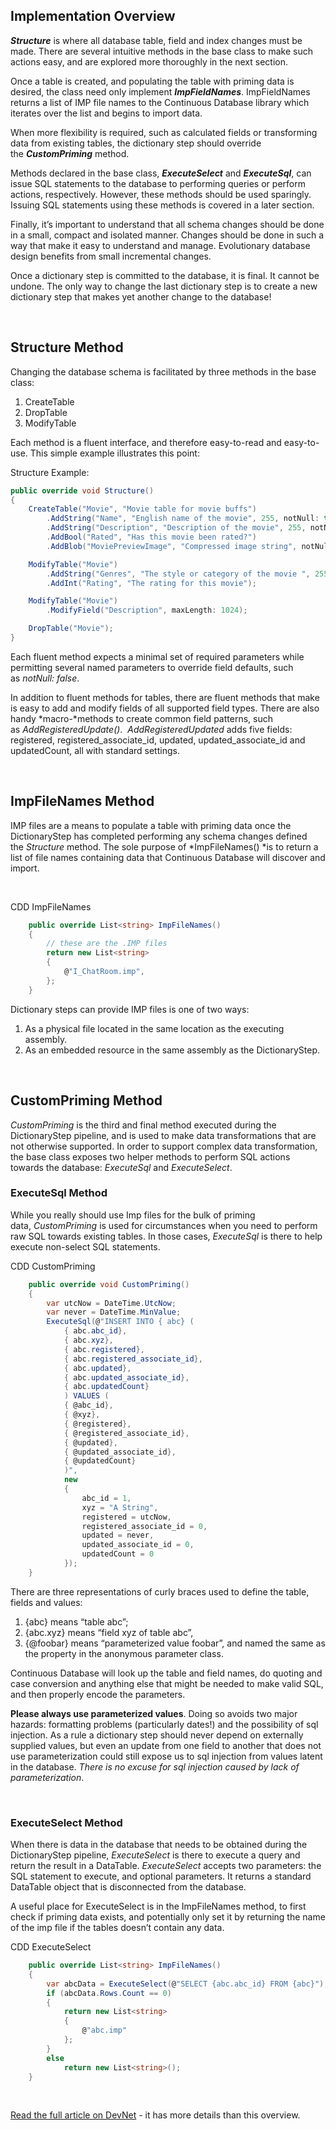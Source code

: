 Implementation Overview
-----------------------

***Structure*** is where all database table, field and index changes must be made. There are several intuitive methods in the base class to make such actions easy, and are explored more thoroughly in the next section.

Once a table is created, and populating the table with priming data is desired, the class need only implement ***ImpFieldNames***. ImpFieldNames returns a list of IMP file names to the Continuous Database library which iterates over the list and begins to import data.

When more flexibility is required, such as calculated fields or transforming data from existing tables, the dictionary step should override the ***CustomPriming*** method.

Methods declared in the base class, ***ExecuteSelect*** and ***ExecuteSql***, can issue SQL statements to the database to performing queries or perform actions, respectively. However, these methods should be used sparingly. Issuing SQL statements using these methods is covered in a later section.

Finally, it’s important to understand that all schema changes should be done in a small, compact and isolated manner. Changes should be done in such a way that make it easy to understand and manage. Evolutionary database design benefits from small incremental changes.

Once a dictionary step is committed to the database, it is final. It cannot be undone. The only way to change the last dictionary step is to create a new dictionary step that makes yet another change to the database!

 

Structure Method
----------------

Changing the database schema is facilitated by three methods in the base class:

1.  CreateTable
2.  DropTable
3.  ModifyTable

Each method is a fluent interface, and therefore easy-to-read and easy-to-use. This simple example illustrates this point:

Structure Example:

```cs
public override void Structure()
{
    CreateTable("Movie", "Movie table for movie buffs")
        .AddString("Name", "English name of the movie", 255, notNull: true)
        .AddString("Description", "Description of the movie", 255, notNull: false)
        .AddBool("Rated", "Has this movie been rated?")
        .AddBlob("MoviePreviewImage", "Compressed image string", notNull: false);

    ModifyTable("Movie")
        .AddString("Genres", "The style or category of the movie ", 255)
        .AddInt("Rating", "The rating for this movie");

    ModifyTable("Movie")
        .ModifyField("Description", maxLength: 1024);

    DropTable("Movie");
}
```

Each fluent method expects a minimal set of required parameters while permitting several named parameters to override field defaults, such as *notNull: false*.

In addition to fluent methods for tables, there are fluent methods that make is easy to add and modify fields of all supported field types. There are also handy *macro-*methods to create common field patterns, such as *AddRegisteredUpdate()*. 
*AddRegisteredUpdated* adds five fields: registered, registered\_associate\_id, updated, updated\_associate\_id and updatedCount, all with standard settings.

 

ImpFileNames Method
-------------------

IMP files are a means to populate a table with priming data once the DictionaryStep has completed performing any schema changes defined the *Structure* method. The sole purpose of *ImpFileNames() *is to return a list of file names containing data that Continuous Database will discover and import.

 

CDD ImpFileNames

```cs
    public override List<string> ImpFileNames()
    {
        // these are the .IMP files
        return new List<string>
        {
            @"I_ChatRoom.imp",
        };
    }
```

Dictionary steps can provide IMP files is one of two ways:

1.  As a physical file located in the same location as the executing assembly.
2.  As an embedded resource in the same assembly as the DictionaryStep.

 

CustomPriming Method
--------------------

*CustomPriming* is the third and final method executed during the DictionaryStep pipeline, and is used to make data transformations that are not otherwise supported. In order to support complex data transformation, the base class exposes two helper methods to perform SQL actions towards the database: *ExecuteSql* and *ExecuteSelect*.

### ExecuteSql Method

While you really should use Imp files for the bulk of priming data, *CustomPriming* is used for circumstances when you need to perform raw SQL towards existing tables. In those cases, *ExecuteSql* is there to help execute non-select SQL statements.

CDD CustomPriming

```cs
    public override void CustomPriming()
    {
        var utcNow = DateTime.UtcNow;
        var never = DateTime.MinValue;
        ExecuteSql(@"INSERT INTO { abc} (
            { abc.abc_id},
            { abc.xyz},
            { abc.registered},
            { abc.registered_associate_id},
            { abc.updated},
            { abc.updated_associate_id},
            { abc.updatedCount}
            ) VALUES (
            { @abc_id},
            { @xyz},
            { @registered},
            { @registered_associate_id},
            { @updated},
            { @updated_associate_id},
            { @updatedCount}
            )",
            new
            {
                abc_id = 1,
                xyz = "A String",
                registered = utcNow,
                registered_associate_id = 0,
                updated = never,
                updated_associate_id = 0,
                updatedCount = 0
            });
    }
```

There are three representations of curly braces used to define the table, fields and values:

1.  {abc} means “table abc”;
2.  {abc.xyz} means “field xyz of table abc”,
3.  {@foobar} means “parameterized value foobar”, and named the same as the property in the anonymous parameter class.

Continuous Database will look up the table and field names, do quoting and case conversion and anything else that might be needed to make valid SQL, and then properly encode the parameters.

**Please always use parameterized values**. Doing so avoids two major hazards: formatting problems (particularly dates!) and the possibility of sql injection. As a rule a dictionary step should never depend on externally supplied values, but even an update from one field to another that does not use parameterization could still expose us to sql injection from values latent in the database. *There is no excuse for sql injection caused by lack of parameterization*.

 

### ExecuteSelect Method

When there is data in the database that needs to be obtained during the DictionaryStep pipeline, *ExecuteSelect* is there to execute a query and return the result in a DataTable. *ExecuteSelect* accepts two parameters: the SQL statement to execute, and optional parameters. It returns a standard DataTable object that is disconnected from the database.

A useful place for ExecuteSelect is in the ImpFileNames method, to first check if priming data exists, and potentially only set it by returning the name of the imp file if the tables doesn’t contain any data.

CDD ExecuteSelect

```cs
    public override List<string> ImpFileNames()
    {
        var abcData = ExecuteSelect(@"SELECT {abc.abc_id} FROM {abc}");
        if (abcData.Rows.Count == 0)
        {
            return new List<string>
            {
                @"abc.imp"
            };
        }
        else
            return new List<string>();
    }
```
 

[Read the full article on DevNet](https://community.superoffice.com/en/content/content/database/continuous-database/) - it has more details than this overview.